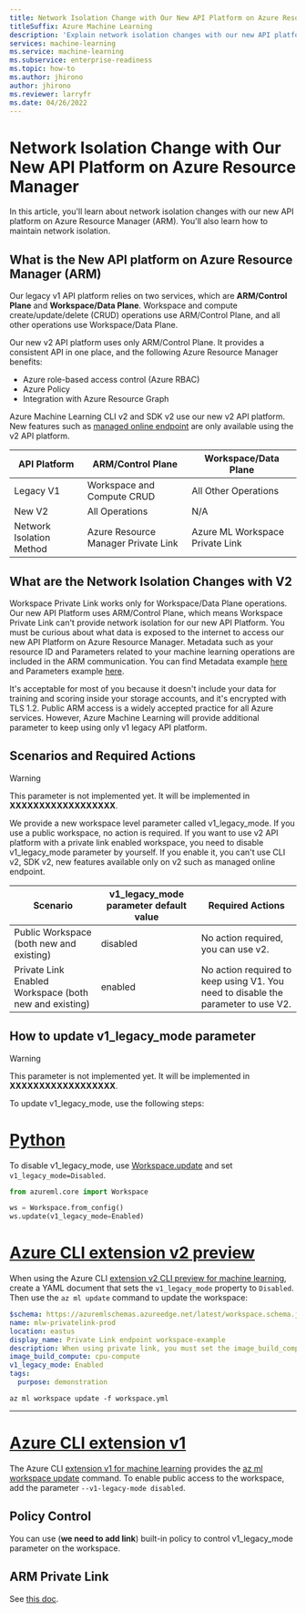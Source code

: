 ```yaml
---
title: Network Isolation Change with Our New API Platform on Azure Resource Manager
titleSuffix: Azure Machine Learning
description: 'Explain network isolation changes with our new API platform on Azure Resource Manager and how to maintain network isolation'
services: machine-learning
ms.service: machine-learning
ms.subservice: enterprise-readiness
ms.topic: how-to
ms.author: jhirono
author: jhirono
ms.reviewer: larryfr
ms.date: 04/26/2022
---
```


# Network Isolation Change with Our New API Platform on Azure Resource Manager

In this article, you'll learn about network isolation changes with our new API platform on Azure Resource Manager (ARM). You'll also learn how to maintain network isolation.

## What is the New API platform on Azure Resource Manager (ARM)

Our legacy v1 API platform relies on two services, which are __ARM/Control Plane__ and __Workspace/Data Plane__. Workspace and compute create/update/delete (CRUD) operations use ARM/Control Plane, and all other operations use Workspace/Data Plane. 

Our new v2 API platform uses only ARM/Control Plane. It provides a consistent API in one place, and the following Azure Resource Manager benefits:
* Azure role-based access control (Azure RBAC)
* Azure Policy
* Integration with Azure Resource Graph

Azure Machine Learning CLI v2 and SDK v2 use our new v2 API platform. New features such as [managed online endpoint](concept-endpoints.md) are only available using the v2 API platform.

|API Platform|ARM/Control Plane|Workspace/Data Plane|
|---|---|---|
|Legacy V1|Workspace and Compute CRUD|All Other Operations|
|New V2|All Operations|N/A|
|Network Isolation Method|Azure Resource Manager Private Link|Azure ML Workspace Private Link|

## What are the Network Isolation Changes with V2

Workspace Private Link works only for Workspace/Data Plane operations. Our new API Platform uses ARM/Control Plane, which means Workspace Private Link can't provide network isolation for our new API Platform. You must be curious about what data is exposed to the internet to access our new API Platform on Azure Resource Manager. Metadata such as your resource ID and Parameters related to your machine learning operations are included in the ARM communication. You can find Metadata example [here](/rest/api/azureml/jobs/create-or-update) and Parameters example [here](/azure/machine-learning/reference-yaml-job-command). 

It's acceptable for most of you because it doesn't include your data for training and scoring inside your storage accounts, and it's encrypted with TLS 1.2. Public ARM access is a widely accepted practice for all Azure services. However, Azure Machine Learning will provide additional parameter to keep using only v1 legacy API platform.

## Scenarios and Required Actions

>[!WARNING]
>This parameter is not implemented yet. It will be implemented in **XXXXXXXXXXXXXXXXXX**.

We provide a new workspace level parameter called v1_legacy_mode. If you use a public workspace, no action is required. If you want to use v2 API platform with a private link enabled workspace, you need to disable v1_legacy_mode parameter by yourself. If you enable it, you can't use CLI v2, SDK v2, new features available only on v2 such as managed online endpoint.

|Scenario|v1_legacy_mode parameter default value|Required Actions|
|---|---|---|
|Public Workspace (both new and existing)| disabled | No action required, you can use v2.|
|Private Link Enabled Workspace (both new and existing)| enabled |No action required to keep using V1. You need to disable the parameter to use V2.|

## How to update v1_legacy_mode parameter

>[!WARNING]
>This parameter is not implemented yet. It will be implemented in **XXXXXXXXXXXXXXXXXX**.

To update v1_legacy_mode, use the following steps:

# [Python](#tab/python)

To disable v1_legacy_mode, use [Workspace.update](/python/api/azureml-core/azureml.core.workspace(class)#update-friendly-name-none--description-none--tags-none--image-build-compute-none--service-managed-resources-settings-none--primary-user-assigned-identity-none--allow-public-access-when-behind-vnet-none-) and set `v1_legacy_mode=Disabled`.

```python
from azureml.core import Workspace

ws = Workspace.from_config()
ws.update(v1_legacy_mode=Enabled)
```


# [Azure CLI extension v2 preview](#tab/azurecliextensionv2)

When using the Azure CLI [extension v2 CLI preview for machine learning](how-to-configure-cli.md), create a YAML document that sets the `v1_legacy_mode` property to `Disabled`. Then use the `az ml update` command to update the workspace:

```yml
$schema: https://azuremlschemas.azureedge.net/latest/workspace.schema.json
name: mlw-privatelink-prod
location: eastus
display_name: Private Link endpoint workspace-example
description: When using private link, you must set the image_build_compute property to a cluster name to use for Docker image environment building. You can also specify whether the workspace should be accessible over the internet.
image_build_compute: cpu-compute
v1_legacy_mode: Enabled
tags:
  purpose: demonstration
```

```azurecli
az ml workspace update -f workspace.yml
```

---
# [Azure CLI extension v1](#tab/azurecliextensionv1)

The Azure CLI [extension v1 for machine learning](reference-azure-machine-learning-cli.md) provides the [az ml workspace update](/cli/azure/ml/workspace#az-ml-workspace-update) command. To enable public access to the workspace, add the parameter `--v1-legacy-mode disabled`.


## Policy Control

You can use (**we need to add link**) built-in policy to control v1_legacy_mode parameter on the workspace.

## ARM Private Link

See [this doc](/azure/azure-resource-manager/management/create-private-link-access-portal).